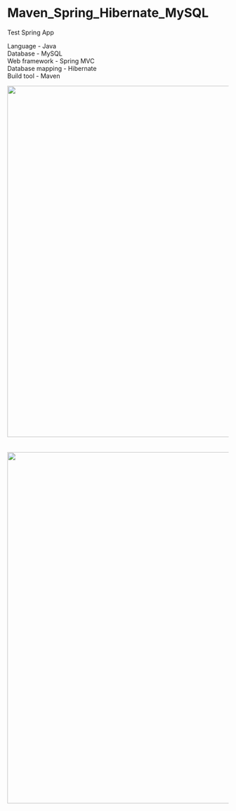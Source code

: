 # Maven_Spring_Hibernate_MySQL
Test Spring App

Language - Java<br />
Database - MySQL<br />
Web framework - Spring MVC<br />
Database mapping - Hibernate<br />
Build tool - Maven<br />

<img src="http://s02.radikal.ru/i175/1710/8c/96077144dc18.png" width="800" /></a><br /><br /><br />
<img src="http://s018.radikal.ru/i513/1710/c0/3b8b0733fa83.png" width="800" /></a>

